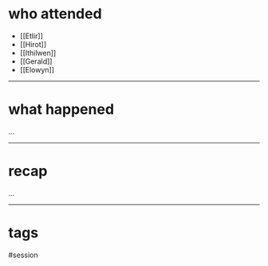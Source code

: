 # who attended

- [[Etlir]]
- [[Hirot]]
- [[Ithilwen]]
- [[Gerald]]
- [[Elowyn]]

---
# what happened

...

---
# recap

...

---
# tags

#session